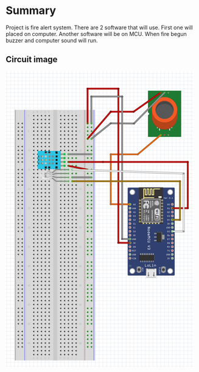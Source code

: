 # Summary
Project is fire alert system. There are 2 software that will use. First one will placed on computer. Another software will be on MCU. When fire begun buzzer and computer sound will run.



## Circuit image
![github](Circuit.png)

